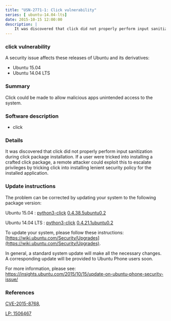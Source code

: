 ```yaml
---
title: "USN-2771-1: Click vulnerability"
series: [ ubuntu-14.04-lts]
date: 2015-10-15 12:00:00
description: |
    It was discovered that click did not properly perform input sanitization during click package installation. If a user were tricked into installing a crafted click package, a remote attacker could exploit this to escalate privileges by tricking click into installing lenient security policy for the installed application. 
--- 
```

 
 


### click vulnerability

A security issue affects these releases of Ubuntu and its derivatives:

* Ubuntu 15.04
* Ubuntu 14.04 LTS

### Summary

Click could be made to allow malicious apps unintended access to the system.

### Software description

* click 

### Details

It was discovered that click did not properly perform input sanitization during click package installation. If a user were tricked into installing a crafted click package, a remote attacker could exploit this to escalate privileges by tricking click into installing lenient security policy for the installed application. 

### Update instructions

The problem can be corrected by updating your system to the following package version:

Ubuntu 15.04
 : [python3-click](https://launchpad.net/ubuntu/+source/click) <span> [0.4.38.5ubuntu0.2](https://launchpad.net/ubuntu/+source/click/0.4.38.5ubuntu0.2) </span> 

Ubuntu 14.04 LTS
 : [python3-click](https://launchpad.net/ubuntu/+source/click) <span> [0.4.21.1ubuntu0.2](https://launchpad.net/ubuntu/+source/click/0.4.21.1ubuntu0.2) </span> 

To update your system, please follow these instructions: [https://wiki.ubuntu.com/Security/Upgrades](https://wiki.ubuntu.com/Security/Upgrades).

In general, a standard system update will make all the necessary changes. A corresponding update will be provided to Ubuntu Phone users soon.

For more information, please see: https://insights.ubuntu.com/2015/10/15/update-on-ubuntu-phone-security-issue/ 

### References

 
 [CVE-2015-8768](http://people.ubuntu.com/~ubuntu-security/cve/CVE-2015-8768), 

 [LP: 1506467](https://launchpad.net/bugs/1506467)
 

